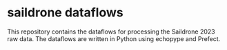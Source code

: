 # saildrone dataflows

This repository contains the dataflows for processing the Saildrone 2023 raw data. The dataflows are written in Python using echopype and Prefect.

